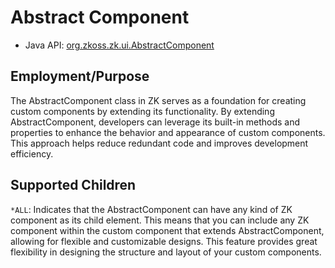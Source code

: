 # Abstract Component

- Java API: [org.zkoss.zk.ui.AbstractComponent](https://www.zkoss.org/javadoc/latest/zk/org/zkoss/zk/ui/AbstractComponent.html)

## Employment/Purpose
The AbstractComponent class in ZK serves as a foundation for creating custom components by extending its functionality. By extending AbstractComponent, developers can leverage its built-in methods and properties to enhance the behavior and appearance of custom components. This approach helps reduce redundant code and improves development efficiency.

## Supported Children
`*ALL`: Indicates that the AbstractComponent can have any kind of ZK component as its child element. This means that you can include any ZK component within the custom component that extends AbstractComponent, allowing for flexible and customizable designs. This feature provides great flexibility in designing the structure and layout of your custom components.